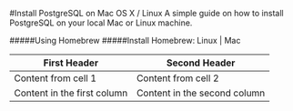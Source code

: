 #Install PostgreSQL on Mac OS X / Linux A simple guide on how to install PostgreSQL on your local Mac or Linux machine.

#####Using Homebrew
#####Install Homebrew: Linux | Mac

First Header | Second Header
------------ | -------------
Content from cell 1 | Content from cell 2
Content in the first column | Content in the second column

